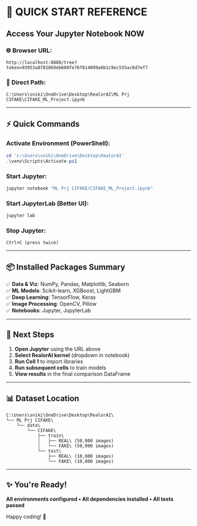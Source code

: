 # 🚀 QUICK START REFERENCE

## Access Your Jupyter Notebook NOW

### 🌐 Browser URL:
```
http://localhost:8888/tree?token=93953a0781069eb600fe76f814099a6b1c9ec555ac6d7ef7
```

### 📂 Direct Path:
```
C:\Users\sniki\OneDrive\Desktop\RealorAI\ML Prj CIFAKE\CIFAKE_ML_Project.ipynb
```

---

## ⚡ Quick Commands

### Activate Environment (PowerShell):
```powershell
cd 'c:\Users\sniki\OneDrive\Desktop\RealorAI'
.\venv\Scripts\Activate.ps1
```

### Start Jupyter:
```powershell
jupyter notebook "ML Prj CIFAKE/CIFAKE_ML_Project.ipynb"
```

### Start JupyterLab (Better UI):
```powershell
jupyter lab
```

### Stop Jupyter:
```
Ctrl+C (press twice)
```

---

## 📦 Installed Packages Summary

✅ **Data & Viz**: NumPy, Pandas, Matplotlib, Seaborn  
✅ **ML Models**: Scikit-learn, XGBoost, LightGBM  
✅ **Deep Learning**: TensorFlow, Keras  
✅ **Image Processing**: OpenCV, Pillow  
✅ **Notebooks**: Jupyter, JupyterLab  

---

## 🎯 Next Steps

1. **Open Jupyter** using the URL above
2. **Select RealorAI kernel** (dropdown in notebook)
3. **Run Cell 1** to import libraries
4. **Run subsequent cells** to train models
5. **View results** in the final comparison DataFrame

---

## 📊 Dataset Location

```
C:\Users\sniki\OneDrive\Desktop\RealorAI\
└── ML Prj CIFAKE\
    └── data\
        └── CIFAKE\
            ├── train\
            │   ├── REAL\ (50,000 images)
            │   └── FAKE\ (50,000 images)
            └── test\
                ├── REAL\ (10,000 images)
                └── FAKE\ (10,000 images)
```

---

## ✨ You're Ready!

**All environments configured • All dependencies installed • All tests passed**

Happy coding! 🎉
